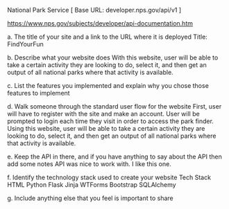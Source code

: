 National Park Service
[ Base URL: developer.nps.gov/api/v1 ]

https://www.nps.gov/subjects/developer/api-documentation.htm


a. The title of your site and a link to the URL where it is deployed
Title: FindYourFun

b. Describe what your website does
    With this website, user will be able to take a certain activity they are looking to do, select it, and then get an output of all national parks where that activity is available.  

c. List the features you implemented and explain why you chose those
features to implement
    

d. Walk someone through the standard user flow for the website
    First, user will have to register with the site and make an account. 
    User will be prompted to login each time they visit in order to access the park finder. 
    Using this website, user will be able to take a certain activity they are looking to do, select it, and then get an output of all national parks where that activity is available. 

e. Keep the API in there, and if you have anything to say about the API then
add some notes  API was nice to work with.  I like this one. 

f. Identify the technology stack used to create your website
Tech Stack 
HTML 
Python
Flask 
Jinja
WTForms 
Bootstrap
SQLAlchemy

g. Include anything else that you feel is important to share